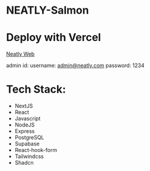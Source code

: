 ﻿# NEATLY-Salmon
# Deploy with Vercel
[Neatly Web](https://neatly-salmon.vercel.app/)

admin id:
username: admin@neatly.com
password: 1234

# Tech Stack:
- NextJS
- React
- Javascript
- NodeJS
- Express
- PostgreSQL
- Supabase
- React-hook-form
- Tailwindcss
- Shadcn
